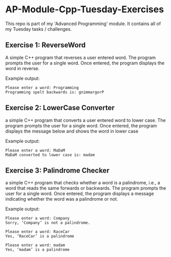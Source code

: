 # AP-Module-Cpp-Tuesday-Exercises
This repo is part of my 'Advanced Programming' module. It contains all of my Tuesday tasks / challenges.

## Exercise 1: ReverseWord
A simple C++ program that reverses a user entered word. The program prompts the user for a single word. Once entered, the program displays the word in reverse.

Example output:
```
Please enter a word: Programming
Programming spelt backwards is: gnimmargorP
```

## Exercise 2: LowerCase Converter
a simple C++ program that converts a user entered word to lower case. The program prompts the user for a single word. Once entered, the program displays the message below and shows the word in lower case

Example output:
```
Please enter a word: MaDaM
MaDaM converted to lower case is: madam
```

## Exercise 3: Palindrome Checker
a simple C++ program that checks whether a word is a palindrome, i.e., a word that reads the same forwards or backwards. The program prompts the user for a single word. Once entered, the program displays a message indicating whether the word was a palindrome or not.

Example output:
```
Please enter a word: Company
Sorry, ‘Company’ is not a palindrome.

Please enter a word: RaceCar
Yes, ‘RaceCar’ is a palindrome

Please enter a word: madam
Yes, ‘madam’ is a palindrome
```
